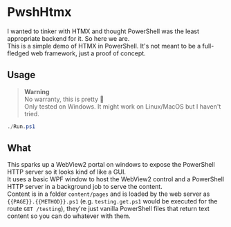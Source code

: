 # PwshHtmx

I wanted to tinker with HTMX and thought PowerShell was the least appropriate backend for it. So here we are.  
This is a simple demo of HTMX in PowerShell. It's not meant to be a full-fledged web framework, just a proof of concept.

## Usage

> **Warning**  
> No warranty, this is pretty 💩  
> Only tested on Windows. It might work on Linux/MacOS but I haven't tried.

```powershell
./Run.ps1
```

## What

This sparks up a WebView2 portal on windows to expose the PowerShell HTTP server so it looks kind of like a GUI.  
It uses a basic WPF window to host the WebView2 control and a PowerShell HTTP server in a background job to serve the content.  
Content is in a folder `content/pages` and is loaded by the web server as `{{PAGE}}.{{METHOD}}.ps1` (e.g. `testing.get.ps1` would be executed for the route `GET /testing`), they're just vanilla PowerShell files that return text content so you can do whatever with them.
